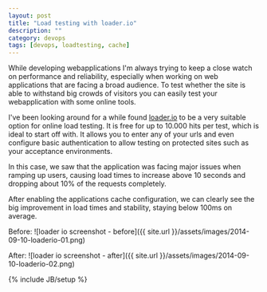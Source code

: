 ```yaml
---
layout: post
title: "Load testing with loader.io"
description: ""
category: devops
tags: [devops, loadtesting, cache]
---
```


While developing webapplications I'm always trying to keep a close watch on performance and reliability, especially when working on web applications that are facing a broad audience. To test whether the site is able to withstand big crowds of visitors you can easily test your webapplication with some online tools.

I've been looking around for a while found [loader.io](http://loader.io) to be a very suitable option for online load testing. It is free for up to 10.000 hits per test, which is ideal to start off with. It allows you to enter any of your urls and even configure basic authentication to allow testing on protected sites such as your acceptance environments.

In this case, we saw that the application was facing major issues when ramping up users, causing load times to increase above 10 seconds and dropping about 10% of the requests completely.

After enabling the applications cache configuration, we can clearly see the big improvement in load times and stability, staying below 100ms on average.

Before:
![loader io screenshot - before]({{ site.url }}/assets/images/2014-09-10-loaderio-01.png)

After:
![loader io screenshot - after]({{ site.url }}/assets/images/2014-09-10-loaderio-02.png)

{% include JB/setup %}
